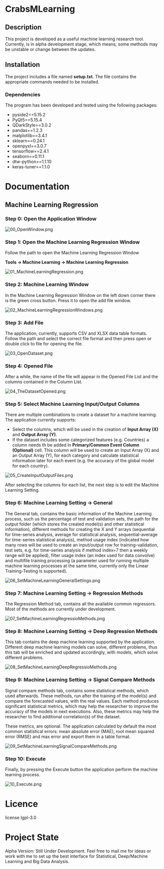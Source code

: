 # CrabsMLearning
## Description
This project is developed as a useful machine learning research tool. Currently, is
in alpha development stage, which means, some methods may be unstable or change between
the updates.

## Installation
The project includes a file named **setup.txt**. The file contains the
appropriate commands needed to be installed.

### Dependencies
The program has been developed and tested using the following packages:

- pyside2==5.15.2
- PyQt5==5.15.4
- QDarkStyle==3.0.2
- pandas==1.2.3
- matplotlib==3.4.1
- sklearn==0.24.1
- openpyxl==3.0.7
- tensorflow==2.4.1
- seaborn==0.11.1
- dtw-python==1.1.10
- keras-tuner==1.1.0

# Documentation

## Machine Learning Regression

### Step 0: Open the Application Window
![00_OpenWindow.png](readme/machine_learning_regression/00_OpenWindow.png)

### Step 1: Open the Machine Learning Regression Window
Follow the path to open the Machine Learning Regression Window

**Tools &#8594; Machine Learning &#8594; Machine Learning Regression**

![01_MachineLearningRegression.png](readme/machine_learning_regression/01_MachineLearningRegression.png)

### Step 2: Machine Learning Window
In the Machine Learning Regression Window on the left down corner there is the green cross button. 
Press it to open the add file window.

![02_MachineLearningRegressionWindows.png](readme/machine_learning_regression/02_MachineLearningRegressionWindows.png)

### Step 3: Add File
The application, currently, supports CSV and XLSX data table formats. Follow the path and select
the correct file format and then press open or double click to file for opening the file.

![03_OpenDataset.png](readme/machine_learning_regression/03_OpenDataset.png)

### Step 4: Opened File
After a while, the name of the file will appear in the Opened File List and the
columns contained in the Column List.

![04_TheDatasetOpened.png](readme/machine_learning_regression/04_TheDatasetOpened.png)

### Step 5: Select Machine Learning Input/Output Columns
There are multiple combinations to create a dataset for a machine learning. The application
currently supports:
- Select the columns, which will be used in the creation of **Input Array (X)** and 
  **Output Array (Y)**.
- If the dataset includes some categorized features (e.g. Countries) a column needs th be 
  added in **Primary/Common Event Column (Optional)** cell. This column will be used to create
  an Input Array (X) and an Output Array (Y), for each category and calculate statistical information
  later for each event (e.g. the accuracy of the global model for each country).

![05_CreateInputOutputFiles.png](readme/machine_learning_regression/05_CreateInputOutputFIles.png)

After selecting the columns for each list, the next step is to edit the Machine Learning Setting.

### Step 6: Machine Learning Setting &#8594; General

The General tab, contains the basic information of the Machine Learning process, such us the percentage of
test and validation sets, the path for the output folder (which stores the created model(s) and other statistical
information), different methods for creating the X and Y arrays (sequential for time-series analysis, average for
statistical analysis, sequential-average for time-series statistical analysis), method usage index (indicated 
how many rows will be used to create an input/output row for training-validation, test sets, e.g. for time-series
analysis if method index=7 then a weekly range will be applied), filter usage index (an index used for data convolve)
and multifile training processing (a parameter used for running multiple machine learning processes at the same
time, currently only the Linear Training-Testing is supported).

![06_SetMachineLearningGeneralSettings.png](readme/machine_learning_regression/06_SetMachineLearningGeneralSettings.png)

### Step 7: Machine Learning Setting &#8594; Regression Methods

The Regression Method tab, contains all the available common regressors. Most of the methods are currently under
development.

![07_SetMachineLearningRegressioMethods.png](readme/machine_learning_regression/07_SetMachineLearningRegressioMethods.png)

### Step 8: Machine Learning Setting &#8594; Deep Regression Methods

This tab contains the deep machine learning supported by the application. Different deep machine learning models
can solve, different problems, thus this tab will be enriched and updated accordingly, with models, which solve
different problems.

![08_SetMachineLearningDeepRegressioMethods.png](readme/machine_learning_regression/08_SetMachineLearningDeepRegressioMethods.png)

### Step 9: Machine Learning Setting &#8594; Signal Compare Methods

Signal compare methods tab, contains some statistical methods, which used afterwards. These methods, run after the
training of the model(s) and compare the forecasted values, with the real values. Each method produces significant
statistical metrics, which may help the researcher to improve the accuracy of the models in next executions. Also,
these metrics may help the researcher to find additional correlation(s) of the dataset.

These metrics, are optional. The application calculated by default the most common statistical errors:
mean absolute error (MAE), root mean squared error (RMSE) and max error and export them in a table format.

![09_SetMachineLearningSignalCompareMethods.png](readme/machine_learning_regression/09_SetMachineLearningSignalCompareMethods.png)

### Step 10: Execute
Finally, by pressing the Execute button the application perform the machine learning process. 

![10_Execute.png](readme/machine_learning_regression/10_Execute.png)

# Licence
license lgpl-3.0

# Project State
Alpha Version: Still Under Development. Feel free to mail me for ideas or work with me to set up the best interface for Statistical, Deep/Machine Learning and Big Data Analysis.
